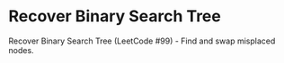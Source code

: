 # Recover Binary Search Tree

Recover Binary Search Tree (LeetCode #99) - Find and swap misplaced nodes.
